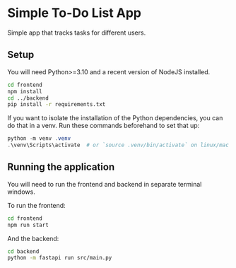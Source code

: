 # Simple To-Do List App

Simple app that tracks tasks for different users.

## Setup

You will need Python>=3.10 and a recent version of NodeJS installed.

```bash
cd frontend
npm install
cd ../backend
pip install -r requirements.txt
```

If you want to isolate the installation of the Python dependencies, you can do that in a venv. Run these commands beforehand to set that up:

```powershell
python -m venv .venv
.\venv\Scripts\activate  # or `source .venv/bin/activate` on linux/mac
```

## Running the application

You will need to run the frontend and backend in separate terminal windows.

To run the frontend:

```bash
cd frontend
npm run start
```

And the backend:
```bash
cd backend
python -m fastapi run src/main.py
```
